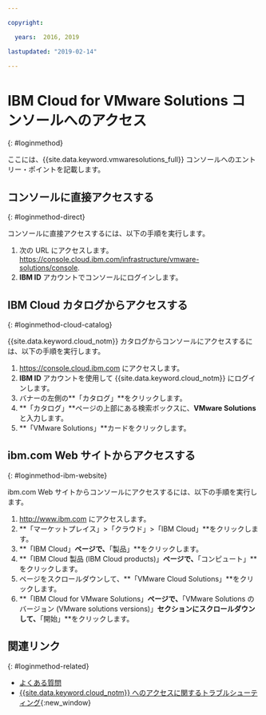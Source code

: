 ```yaml
---

copyright:

  years:  2016, 2019

lastupdated: "2019-02-14"

---
```


# IBM Cloud for VMware Solutions コンソールへのアクセス
{: #loginmethod}

ここには、{{site.data.keyword.vmwaresolutions_full}} コンソールへのエントリー・ポイントを記載します。

## コンソールに直接アクセスする
{: #loginmethod-direct}

コンソールに直接アクセスするには、以下の手順を実行します。
1. 次の URL にアクセスします。
   https://console.cloud.ibm.com/infrastructure/vmware-solutions/console.
2. **IBM ID** アカウントでコンソールにログインします。

## IBM Cloud カタログからアクセスする
{: #loginmethod-cloud-catalog}

{{site.data.keyword.cloud_notm}} カタログからコンソールにアクセスするには、以下の手順を実行します。
1. https://console.cloud.ibm.com にアクセスします。
2. **IBM ID** アカウントを使用して {{site.data.keyword.cloud_notm}} にログインします。
3. バナーの左側の**「カタログ」**をクリックします。
4. **「カタログ」**ページの上部にある検索ボックスに、**VMware Solutions** と入力します。
5. **「VMware Solutions」**カードをクリックします。

## ibm.com Web サイトからアクセスする
{: #loginmethod-ibm-website}

ibm.com Web サイトからコンソールにアクセスするには、以下の手順を実行します。
1. http://www.ibm.com にアクセスします。
2. **「マーケットプレイス」>「クラウド」>「IBM Cloud」**をクリックします。
2. **「IBM Cloud」**ページで、**「製品」**をクリックします。
3. **「IBM Cloud 製品 (IBM Cloud products)」**ページで、**「コンピュート」**をクリックします。
4. ページをスクロールダウンして、**「VMware Cloud Solutions」**をクリックします。
5. **「IBM Cloud for VMware Solutions」**ページで、**「VMware Solutions のバージョン (VMware solutions versions)」**セクションにスクロールダウンして、**「開始」**をクリックします。

## 関連リンク
{: #loginmethod-related}

* [よくある質問](/docs/services/vmwaresolutions/vmonic?topic=vmware-solutions-faq)
* [{{site.data.keyword.cloud_notm}} へのアクセスに関するトラブルシューティング](/docs/account?topic=account-accessing){:new_window}
